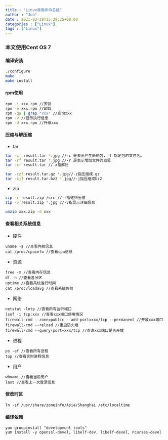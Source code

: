 ```yaml
---
title : "Linux常用命令总结"
author : "Jun"
date : 2021-02-28T15:38:25+08:00
categories : ["Linux"]
tags : ["Linux"]
---
```


### 本文使用Cent OS 7

#### 编译安装

```bash
./configure
make
make install
```



#### rpm使用

```bash
rpm -i xxx.rpm //安装
rpm -e xxx.rpm //卸载
rpm -qa | grep "xxx" //查询xxx
rpm -v //显示执行信息
rpm -U xxx.rpm //升级xxx
```

#### 压缩与解压缩

- tar

```bash
tar -cf result.tar *.jpg //-c 是表示产生新的包，-f 指定包的文件名。
tar -rf result.tar *.jpg //-r 是表示增加文件的意思
tar -xf result.tar //-x指解压

tar -czf result.tar.gz *.jpg//-z指压缩成.gz
tar -cjf result.tar.bz2 *.jpg//-j指压缩成bz2
```

- zip

```bash
zip -r result.zip /src //-r指递归压缩
zip -v result.zip *.jpg //-v指显示详细信息

unzip xxx.zip -d xxx
```



#### 查看相关系统信息

- 硬件

```
uname -a //查看内核信息
cat /proc/cpuinfo //查看cpu信息
```

- 资源

```
free -m //查看内存信息
df -h //查看各分区
uptime //查看系统运行时间
cat /proc/loadavg //查看系统负荷

```

- 网络

```
netstat -lntp //查看所有监听端口
lsof -i tcp:xxx //查看xxx端口使用情况
firewall-cmd --zone=public --add-port=xxx/tcp --permanent //开放xxx端口
firewall-cmd --reload //重启防火墙
firewall-cmd --query-port=xxx/tcp //查询xxx端口是否开放
```

- 进程

```
ps -ef //查看所有进程
top //查看实时进程信息
```

- 用户

```
whoami //查看当前用户
last //查看上一次登录信息
```

#### 修改时区

```
ln -sf /usr/share/zoneinfo/Asia/Shanghai /etc/localtime
```

#### 编译依赖

```
yum groupinstall "development tools"
yum install -y openssl-devel, libelf-dev, libelf-devel, ncurses-devel
```

